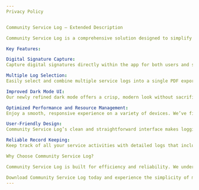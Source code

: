 ```yaml
---
Privacy Policy


Community Service Log – Extended Description

Community Service Log is a comprehensive solution designed to simplify the process of tracking and verifying community service hours. Whether you’re a student, volunteer, or supervisor, this app streamlines record keeping while ensuring accuracy and accountability. With an intuitive interface and powerful features, Community Service Log makes it easy to manage your community service records in one secure place.

Key Features:

Digital Signature Capture:
Capture digital signatures directly within the app for both users and supervisors. This secure verification process helps ensure that all logged service hours are authentic and approved.

Multiple Log Selection:
Easily select and combine multiple service logs into a single PDF export. This feature simplifies reporting and makes it easy to share your community service records with schools, organizations, or supervisors.

Improved Dark Mode UI:
Our newly refined dark mode offers a crisp, modern look without sacrificing clarity. Input fields maintain a white background with black text for enhanced readability, even in low-light conditions.

Optimized Performance and Resource Management:
Enjoy a smooth, responsive experience on a variety of devices. We’ve fine-tuned our resource handling and asset management, resulting in faster load times and a more stable app performance.

User-Friendly Design:
Community Service Log’s clean and straightforward interface makes logging community service simple and efficient. Intuitive navigation and clear layouts help you focus on what matters most—accurately recording your hours.

Reliable Record Keeping:
Keep track of all your service activities with detailed logs that include dates, service types, and additional notes. The app’s robust design ensures that your records are securely stored and easily accessible whenever needed.

Why Choose Community Service Log?

Community Service Log is built for efficiency and reliability. We understand the importance of maintaining accurate community service records for academic, professional, and personal growth. With our ongoing commitment to improvements and user feedback, the app continuously evolves to meet your needs. Whether you’re tracking volunteer hours for school, managing service records for an organization, or simply wanting a better way to keep your commitments organized, Community Service Log is your all-in-one solution.

Download Community Service Log today and experience the simplicity of modern community service tracking!
---
```


